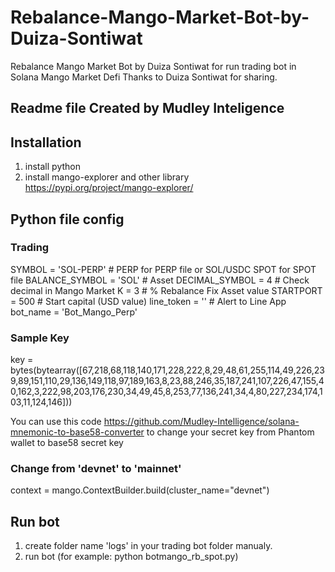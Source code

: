 # Rebalance-Mango-Market-Bot-by-Duiza-Sontiwat
Rebalance Mango Market Bot by Duiza Sontiwat for run trading bot in Solana Mango Market Defi 
Thanks to Duiza Sontiwat for sharing. 

## Readme file Created by Mudley Inteligence


## Installation
1. install python 
2. install mango-explorer and other library  
https://pypi.org/project/mango-explorer/



## Python file config

### Trading 
SYMBOL          = 'SOL-PERP'  # PERP for PERP file or SOL/USDC SPOT for SPOT file
BALANCE_SYMBOL  = 'SOL'       # Asset
DECIMAL_SYMBOL  = 4           # Check decimal in Mango Market
K               = 3           # % Rebalance Fix Asset value
STARTPORT       = 500         # Start capital (USD value)
line_token      = ''          # Alert to Line App
bot_name        = 'Bot_Mango_Perp'

### Sample Key
key = bytes(bytearray([67,218,68,118,140,171,228,222,8,29,48,61,255,114,49,226,239,89,151,110,29,136,149,118,97,189,163,8,23,88,246,35,187,241,107,226,47,155,40,162,3,222,98,203,176,230,34,49,45,8,253,77,136,241,34,4,80,227,234,174,103,11,124,146]))

You can use this code https://github.com/Mudley-Intelligence/solana-mnemonic-to-base58-converter to change your secret key from Phantom wallet to base58 secret key

### Change from 'devnet' to 'mainnet'
context = mango.ContextBuilder.build(cluster_name="devnet")

## Run bot
1. create folder name 'logs' in your trading bot folder manualy.
2. run bot (for example: python botmango_rb_spot.py)
